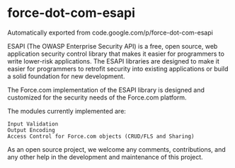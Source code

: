 # force-dot-com-esapi
Automatically exported from code.google.com/p/force-dot-com-esapi

ESAPI (The OWASP Enterprise Security API) is a free, open source, web application security control library that makes it easier for programmers to write lower-risk applications. The ESAPI libraries are designed to make it easier for programmers to retrofit security into existing applications or build a solid foundation for new development.

The Force.com implementation of the ESAPI library is designed and customized for the security needs of the Force.com platform.

The modules currently implemented are:

    Input Validation
    Output Encoding
    Access Control for Force.com objects (CRUD/FLS and Sharing) 

As an open source project, we welcome any comments, contributions, and any other help in the development and maintenance of this project.
